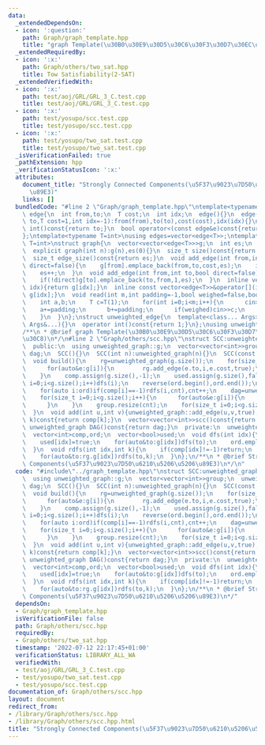 ```yaml
---
data:
  _extendedDependsOn:
  - icon: ':question:'
    path: Graph/graph_template.hpp
    title: "graph Template(\u30B0\u30E9\u30D5\u30C6\u30F3\u30D7\u30EC\u30FC\u30C8)"
  _extendedRequiredBy:
  - icon: ':x:'
    path: Graph/others/two_sat.hpp
    title: Tow Satisfiability(2-SAT)
  _extendedVerifiedWith:
  - icon: ':x:'
    path: test/aoj/GRL/GRL_3_C.test.cpp
    title: test/aoj/GRL/GRL_3_C.test.cpp
  - icon: ':x:'
    path: test/yosupo/scc.test.cpp
    title: test/yosupo/scc.test.cpp
  - icon: ':x:'
    path: test/yosupo/two_sat.test.cpp
    title: test/yosupo/two_sat.test.cpp
  _isVerificationFailed: true
  _pathExtension: hpp
  _verificationStatusIcon: ':x:'
  attributes:
    document_title: "Strongly Connected Components(\u5F37\u9023\u7D50\u6210\u5206\u5206\
      \u89E3)"
    links: []
  bundledCode: "#line 2 \"Graph/graph_template.hpp\"\ntemplate<typename T=int>\nstruct\
    \ edge{\n  int from,to;\n  T cost;\n  int idx;\n  edge(){}\n  edge(int from,int\
    \ to,T cost=1,int idx=-1):from(from),to(to),cost(cost),idx(idx){}\n  operator\
    \ int()const{return to;}\n  bool operator<(const edge&e)const{return cost<e.cost;}\n\
    };\ntemplate<typename T=int>\nusing edges=vector<edge<T>>;\ntemplate<typename\
    \ T=int>\nstruct graph{\n  vector<vector<edge<T>>>g;\n  int es;\n  graph(){}\n\
    \  explicit graph(int n):g(n),es(0){}\n  size_t size()const{return g.size();}\n\
    \  size_t edge_size()const{return es;}\n  void add_edge(int from,int to,T cost=1,bool\
    \ direct=false){\n    g[from].emplace_back(from,to,cost,es);\n    if(!direct)g[to].emplace_back(to,from,cost,es);\n\
    \    es++;\n  }\n  void add_edge(int from,int to,bool direct=false){\n    g[from].emplace_back(from,to,1,es);\n\
    \    if(!direct)g[to].emplace_back(to,from,1,es);\n  }\n  inline vector<edge<T>>&operator[](int\
    \ idx){return g[idx];}\n  inline const vector<edge<T>>&operator[](int idx)const{return\
    \ g[idx];}\n  void read(int m,int padding=-1,bool weighed=false,bool direct=false){\n\
    \    int a,b;\n    T c=T(1);\n    for(int i=0;i<m;i++){\n      cin>>a>>b;\n  \
    \    a+=padding;\n      b+=padding;\n      if(weighed)cin>>c;\n      add_edge(a,b,c,direct);\n\
    \    }\n  }\n};\nstruct unweighted_edge{\n  template<class... Args>unweighted_edge(const\
    \ Args&...){}\n  operator int()const{return 1;}\n};\nusing unweighted_graph=graph<unweighted_edge>;\n\
    /**\n * @brief graph Template(\u30B0\u30E9\u30D5\u30C6\u30F3\u30D7\u30EC\u30FC\
    \u30C8)\n*/\n#line 2 \"Graph/others/scc.hpp\"\nstruct SCC:unweighted_graph{\n\
    \  public:\n  using unweighted_graph::g;\n  vector<vector<int>>group;\n  unweighted_graph\
    \ dag;\n  SCC(){}\n  SCC(int n):unweighted_graph(n){}\n  SCC(const unweighted_graph&g):unweighted_graph(g){}\n\
    \  void build(){\n    rg=unweighted_graph(g.size());\n    for(size_t i=0;i<g.size();i++){\n\
    \      for(auto&e:g[i]){\n        rg.add_edge(e.to,i,e.cost,true);\n      }\n\
    \    }\n    comp.assign(g.size(),-1);\n    used.assign(g.size(),false);\n    for(size_t\
    \ i=0;i<g.size();i++)dfs(i);\n    reverse(ord.begin(),ord.end());\n    int cnt=0;\n\
    \    for(auto i:ord)if(comp[i]==-1)rdfs(i,cnt),cnt++;\n    dag=unweighted_graph(cnt);\n\
    \    for(size_t i=0;i<g.size();i++){\n      for(auto&e:g[i]){\n        if(comp[i]!=comp[e.to])dag.add_edge(comp[i],comp[e.to],true);\n\
    \      }\n    }\n    group.resize(cnt);\n    for(size_t i=0;i<g.size();i++)group[comp[i]].emplace_back(i);\n\
    \  }\n  void add(int u,int v){unweighted_graph::add_edge(u,v,true);}\n  int operator[](int\
    \ k)const{return comp[k];}\n  vector<vector<int>>scc()const{return group;}\n \
    \ unweighted_graph DAG()const{return dag;}\n  private:\n  unweighted_graph rg;\n\
    \  vector<int>comp,ord;\n  vector<bool>used;\n  void dfs(int idx){\n    if(used[idx])return;\n\
    \    used[idx]=true;\n    for(auto&to:g[idx])dfs(to);\n    ord.emplace_back(idx);\n\
    \  }\n  void rdfs(int idx,int k){\n    if(comp[idx]!=-1)return;\n    comp[idx]=k;\n\
    \    for(auto&to:rg.g[idx])rdfs(to,k);\n  }\n};\n/**\n * @brief Strongly Connected\
    \ Components(\u5F37\u9023\u7D50\u6210\u5206\u5206\u89E3)\n*/\n"
  code: "#include\"../graph_template.hpp\"\nstruct SCC:unweighted_graph{\n  public:\n\
    \  using unweighted_graph::g;\n  vector<vector<int>>group;\n  unweighted_graph\
    \ dag;\n  SCC(){}\n  SCC(int n):unweighted_graph(n){}\n  SCC(const unweighted_graph&g):unweighted_graph(g){}\n\
    \  void build(){\n    rg=unweighted_graph(g.size());\n    for(size_t i=0;i<g.size();i++){\n\
    \      for(auto&e:g[i]){\n        rg.add_edge(e.to,i,e.cost,true);\n      }\n\
    \    }\n    comp.assign(g.size(),-1);\n    used.assign(g.size(),false);\n    for(size_t\
    \ i=0;i<g.size();i++)dfs(i);\n    reverse(ord.begin(),ord.end());\n    int cnt=0;\n\
    \    for(auto i:ord)if(comp[i]==-1)rdfs(i,cnt),cnt++;\n    dag=unweighted_graph(cnt);\n\
    \    for(size_t i=0;i<g.size();i++){\n      for(auto&e:g[i]){\n        if(comp[i]!=comp[e.to])dag.add_edge(comp[i],comp[e.to],true);\n\
    \      }\n    }\n    group.resize(cnt);\n    for(size_t i=0;i<g.size();i++)group[comp[i]].emplace_back(i);\n\
    \  }\n  void add(int u,int v){unweighted_graph::add_edge(u,v,true);}\n  int operator[](int\
    \ k)const{return comp[k];}\n  vector<vector<int>>scc()const{return group;}\n \
    \ unweighted_graph DAG()const{return dag;}\n  private:\n  unweighted_graph rg;\n\
    \  vector<int>comp,ord;\n  vector<bool>used;\n  void dfs(int idx){\n    if(used[idx])return;\n\
    \    used[idx]=true;\n    for(auto&to:g[idx])dfs(to);\n    ord.emplace_back(idx);\n\
    \  }\n  void rdfs(int idx,int k){\n    if(comp[idx]!=-1)return;\n    comp[idx]=k;\n\
    \    for(auto&to:rg.g[idx])rdfs(to,k);\n  }\n};\n/**\n * @brief Strongly Connected\
    \ Components(\u5F37\u9023\u7D50\u6210\u5206\u5206\u89E3)\n*/"
  dependsOn:
  - Graph/graph_template.hpp
  isVerificationFile: false
  path: Graph/others/scc.hpp
  requiredBy:
  - Graph/others/two_sat.hpp
  timestamp: '2022-07-12 22:17:45+01:00'
  verificationStatus: LIBRARY_ALL_WA
  verifiedWith:
  - test/aoj/GRL/GRL_3_C.test.cpp
  - test/yosupo/two_sat.test.cpp
  - test/yosupo/scc.test.cpp
documentation_of: Graph/others/scc.hpp
layout: document
redirect_from:
- /library/Graph/others/scc.hpp
- /library/Graph/others/scc.hpp.html
title: "Strongly Connected Components(\u5F37\u9023\u7D50\u6210\u5206\u5206\u89E3)"
---
```

